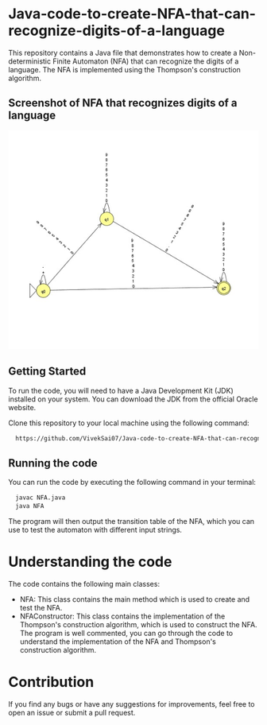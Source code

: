 # Java-code-to-create-NFA-that-can-recognize-digits-of-a-language

This repository contains a Java file that demonstrates how to create a Non-deterministic Finite Automaton (NFA) that can recognize the digits of a language. The NFA is implemented using the Thompson's construction algorithm.

## Screenshot of NFA that recognizes digits of a language

![App Screenshot](https://github.com/VivekSai07/Java-code-to-create-NFA-that-can-recognize-digits-of-a-language/blob/main/NFA%20Diagram.jpeg)


## Getting Started
To run the code, you will need to have a Java Development Kit (JDK) installed on your system. You can download the JDK from the official Oracle website.

Clone this repository to your local machine using the following command:
```bash
  https://github.com/VivekSai07/Java-code-to-create-NFA-that-can-recognize-digits-of-a-language.git
```

## Running the code
You can run the code by executing the following command in your terminal:
```bash
  javac NFA.java
  java NFA
```
The program will then output the transition table of the NFA, which you can use to test the automaton with different input strings.

# Understanding the code
The code contains the following main classes:
- NFA: This class contains the main method which is used to create and test the NFA.
- NFAConstructor: This class contains the implementation of the Thompson's construction algorithm, which is used to construct the NFA.
The program is well commented, you can go through the code to understand the implementation of the NFA and Thompson's construction algorithm.

# Contribution
If you find any bugs or have any suggestions for improvements, feel free to open an issue or submit a pull request.
